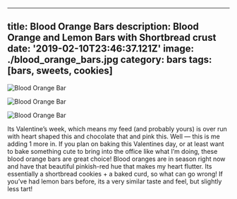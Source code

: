 ---
title: Blood Orange Bars
description: Blood Orange and Lemon Bars with Shortbread crust
date: '2019-02-10T23:46:37.121Z'
image: ./blood_orange_bars.jpg
category: bars
tags: [bars, sweets, cookies]
------

![Blood Orange Bar](./blood_orange_bars.jpg)

![Blood Orange Bar](./blood_orange_bars-4.jpg)

![Blood Orange Bar](./blood_orange_bars-7.jpg)

Its Valentine’s week, which means my feed (and probably yours) is over run with heart shaped this and chocolate that and pink this. Well — this is me adding 1 more in. If you plan on baking this Valentines day, or at least want to bake something cute to bring into the office like what I’m doing, these blood orange bars are great choice! Blood oranges are in season right now and have that beautiful pinkish-red hue that makes my heart flutter. Its essentially a shortbread cookies + a baked curd, so what can go wrong! If you’ve had lemon bars before, its a very similar taste and feel, but slightly less tart!
